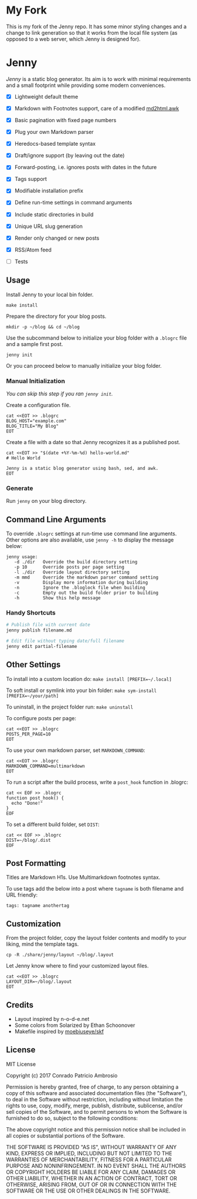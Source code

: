 # My Fork

This is my fork of the Jenny repo. It has some minor styling changes and a change to link generation so that it works from the local file system (as opposed to a web server, which Jenny is designed for).

# Jenny

_Jenny_ is a static blog generator. Its aim is to work with minimal requirements and a small footprint while providing some modern conveniences.

- [x] Lightweight default theme
- [x] Markdown with Footnotes support, care of a modified [md2html.awk](https://bitbucket.org/yiyus/md2html.awk)
- [x] Basic pagination with fixed page numbers
- [x] Plug your own Markdown parser
- [x] Heredocs-based template syntax
- [x] Draft/ignore support (by leaving out the date)
- [x] Forward-posting, i.e. ignores posts with dates in the future
- [x] Tags support
- [x] Modifiable installation prefix
- [x] Define run-time settings in command arguments
- [x] Include static directories in build
- [x] Unique URL slug generation
- [x] Render only changed or new posts
- [x] RSS/Atom feed
- [ ] Tests


## Usage

Install Jenny to your local bin folder.

```
make install
```

Prepare the directory for your blog posts.

```
mkdir -p ~/blog && cd ~/blog
```

Use the subcommand below to initialize your blog folder with a `.blogrc` file and a sample first post.

```
jenny init
```

Or you can proceed below to manually initialize your blog folder.

### Manual Initialization

_You can skip this step if you ran `jenny init`._

Create a configuration file.

```
cat <<EOT >> .blogrc
BLOG_HOST="example.com"
BLOG_TITLE="My Blog"
EOT
```

Create a file with a date so that Jenny recognizes it as a published post.

```
cat <<EOT >> "$(date +%Y-%m-%d) hello-world.md"
# Hello World

Jenny is a static blog generator using bash, sed, and awk.
EOT
```

### Generate

Run `jenny` on your blog directory.

## Command Line Arguments

To override `.blogrc` settings at run-time use command line arguments. Other options are also available, use `jenny -h` to display the message below:

```
jenny usage:
   -d ./dir   Override the build directory setting
   -p 10      Override posts per page setting
   -l ./dir   Override layout directory setting
   -m mmd     Override the markdown parser command setting
   -v         Display more information during building
   -n         Ignore the .bloglock file when building
   -c         Empty out the build folder prior to building
   -h         Show this help message
```

### Handy Shortcuts

```bash
# Publish file with current date
jenny publish filename.md

# Edit file without typing date/full filename
jenny edit partial-filename
```

## Other Settings

To install into a custom location do: ```make install [PREFIX=~/.local]```

To soft install or symlink into your bin folder: ```make sym-install [PREFIX=~/your/path]```

To uninstall, in the project folder run: ```make uninstall```

To configure posts per page:

```
cat <<EOT >> .blogrc
POSTS_PER_PAGE=10
EOT
```

To use your own markdown parser, set `MARKDOWN_COMMAND`:

```
cat <<EOT >> .blogrc
MARKDOWN_COMMAND=multimarkdown
EOT
```

To run a script after the build process, write a `post_hook` function in .blogrc:

```
cat << EOF >> .blogrc
function post_hook() {
  echo "Done!"
}
EOF
```

To set a different build folder, set `DIST`:

```
cat << EOF >> .blogrc
DIST=~/blog/.dist
EOF
```

## Post Formatting

Titles are Markdown H1s. Use Multimarkdown footnotes syntax.

To use tags add the below into a post where `tagname` is both filename and URL friendly:

```
tags: tagname anothertag
```

## Customization

From the project folder, copy the layout folder contents and modify to your liking, mind the template tags.

```cp -R ./share/jenny/layout ~/blog/.layout```

Let Jenny know where to find your customized layout files.

```
cat <<EOT >> .blogrc
LAYOUT_DIR=~/blog/.layout
EOT
```

## Credits
- Layout inspired by n-o-d-e.net
- Some colors from Solarized by Ethan Schoonover
- Makefile inspired by [moebiuseye/skf](https://github.com/moebiuseye/skf)

## License

MIT License

Copyright (c) 2017 Conrado Patricio Ambrosio

Permission is hereby granted, free of charge, to any person obtaining a copy
of this software and associated documentation files (the "Software"), to deal
in the Software without restriction, including without limitation the rights
to use, copy, modify, merge, publish, distribute, sublicense, and/or sell
copies of the Software, and to permit persons to whom the Software is
furnished to do so, subject to the following conditions:

The above copyright notice and this permission notice shall be included in all
copies or substantial portions of the Software.

THE SOFTWARE IS PROVIDED "AS IS", WITHOUT WARRANTY OF ANY KIND, EXPRESS OR
IMPLIED, INCLUDING BUT NOT LIMITED TO THE WARRANTIES OF MERCHANTABILITY,
FITNESS FOR A PARTICULAR PURPOSE AND NONINFRINGEMENT. IN NO EVENT SHALL THE
AUTHORS OR COPYRIGHT HOLDERS BE LIABLE FOR ANY CLAIM, DAMAGES OR OTHER
LIABILITY, WHETHER IN AN ACTION OF CONTRACT, TORT OR OTHERWISE, ARISING FROM,
OUT OF OR IN CONNECTION WITH THE SOFTWARE OR THE USE OR OTHER DEALINGS IN THE
SOFTWARE.
